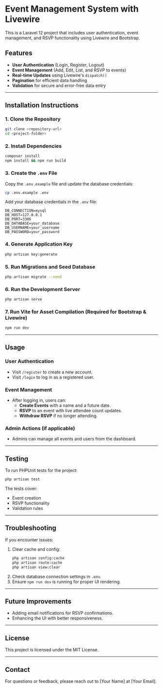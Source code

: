 # Event Management System with Livewire

This is a Laravel 12 project that includes user authentication, event management, and RSVP functionality using Livewire and Bootstrap.

## Features
- **User Authentication** (Login, Register, Logout)
- **Event Management** (Add, Edit, List, and RSVP to events)
- **Real-time Updates** using Livewire's `dispatch()`
- **Pagination** for efficient data handling
- **Validation** for secure and error-free data entry

---

## Installation Instructions

### 1. Clone the Repository
```bash
git clone <repository-url>
cd <project-folder>
```

### 2. Install Dependencies
```bash
composer install
npm install && npm run build
```

### 3. Create the `.env` File
Copy the `.env.example` file and update the database credentials:
```bash
cp .env.example .env
```

Add your database credentials in the `.env` file:
```
DB_CONNECTION=mysql
DB_HOST=127.0.0.1
DB_PORT=3306
DB_DATABASE=your_database
DB_USERNAME=your_username
DB_PASSWORD=your_password
```

### 4. Generate Application Key
```bash
php artisan key:generate
```

### 5. Run Migrations and Seed Database
```bash
php artisan migrate --seed
```

### 6. Run the Development Server
```bash
php artisan serve
```

### 7. Run Vite for Asset Compilation (Required for Bootstrap & Livewire)
```bash
npm run dev
```

---

## Usage

### User Authentication
- Visit `/register` to create a new account.
- Visit `/login` to log in as a registered user.

### Event Management
- After logging in, users can:
  - **Create Events** with a name and a future date.
  - **RSVP** to an event with live attendee count updates.
  - **Withdraw RSVP** if no longer attending.

### Admin Actions (if applicable)
- Admins can manage all events and users from the dashboard.

---

## Testing
To run PHPUnit tests for the project:
```bash
php artisan test
```
The tests cover:
- Event creation
- RSVP functionality
- Validation rules

---

## Troubleshooting
If you encounter issues:
1. Clear cache and config:
   ```bash
   php artisan config:cache
   php artisan route:cache
   php artisan view:clear
   ```
2. Check database connection settings in `.env`.
3. Ensure `npm run dev` is running for proper UI rendering.

---

## Future Improvements
- Adding email notifications for RSVP confirmations.
- Enhancing the UI with better responsiveness.

---

## License
This project is licensed under the MIT License.

---

## Contact
For questions or feedback, please reach out to [Your Name] at [Your Email].

